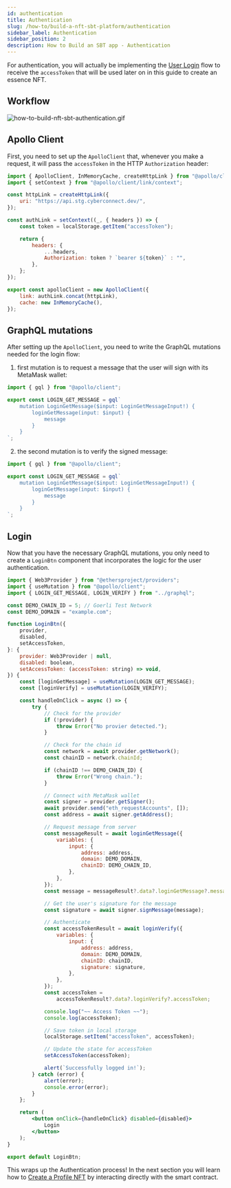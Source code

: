 ```yaml
---
id: authentication
title: Authentication
slug: /how-to/build-a-nft-sbt-platform/authentication
sidebar_label: Authentication
sidebar_position: 2
description: How to Build an SBT app - Authentication
---
```


For authentication, you will actually be implementing the [User Login](/guides/authentication/user-login) flow to receive the `accessToken` that will be used later on in this guide to create an essence NFT.

## Workflow

![how-to-build-nft-sbt-authentication.gif](/gif/how-to-build-nft-sbt-authentication.gif)

## Apollo Client

First, you need to set up the `ApolloClient` that, whenever you make a request, it will pass the `accessToken` in the HTTP `Authorization` header:

```jsx title="/src/apollo/index.tsx"
import { ApolloClient, InMemoryCache, createHttpLink } from "@apollo/client";
import { setContext } from "@apollo/client/link/context";

const httpLink = createHttpLink({
    uri: "https://api.stg.cyberconnect.dev/",
});

const authLink = setContext((_, { headers }) => {
    const token = localStorage.getItem("accessToken");

    return {
        headers: {
            ...headers,
            Authorization: token ? `bearer ${token}` : "",
        },
    };
});

export const apolloClient = new ApolloClient({
    link: authLink.concat(httpLink),
    cache: new InMemoryCache(),
});
```

## GraphQL mutations

After setting up the `ApolloClient`, you need to write the GraphQL mutations needed for the login flow:

1. first mutation is to request a message that the user will sign with its MetaMask wallet:

```jsx title="/src/graphql/LoginGetMessage.ts"
import { gql } from "@apollo/client";

export const LOGIN_GET_MESSAGE = gql`
    mutation LoginGetMessage($input: LoginGetMessageInput!) {
        loginGetMessage(input: $input) {
            message
        }
    }
`;
```

2. the second mutation is to verify the signed message:

```jsx title="/src/graphql/LoginVerify.ts"
import { gql } from "@apollo/client";

export const LOGIN_GET_MESSAGE = gql`
    mutation LoginGetMessage($input: LoginGetMessageInput!) {
        loginGetMessage(input: $input) {
            message
        }
    }
`;
```

## Login

Now that you have the necessary GraphQL mutations, you only need to create a `LoginBtn` component that incorporates the logic for the user authentication.

```jsx title="/src/components/LoginBtn.tsx"
import { Web3Provider } from "@ethersproject/providers";
import { useMutation } from "@apollo/client";
import { LOGIN_GET_MESSAGE, LOGIN_VERIFY } from "../graphql";

const DEMO_CHAIN_ID = 5; // Goerli Test Network
const DEMO_DOMAIN = "example.com";

function LoginBtn({
    provider,
    disabled,
    setAccessToken,
}: {
    provider: Web3Provider | null,
    disabled: boolean,
    setAccessToken: (accessToken: string) => void,
}) {
    const [loginGetMessage] = useMutation(LOGIN_GET_MESSAGE);
    const [loginVerify] = useMutation(LOGIN_VERIFY);

    const handleOnClick = async () => {
        try {
            // Check for the provider
            if (!provider) {
                throw Error("No provier detected.");
            }

            // Check for the chain id
            const network = await provider.getNetwork();
            const chainID = network.chainId;

            if (chainID !== DEMO_CHAIN_ID) {
                throw Error("Wrong chain.");
            }

            // Connect with MetaMask wallet
            const signer = provider.getSigner();
            await provider.send("eth_requestAccounts", []);
            const address = await signer.getAddress();

            // Request message from server
            const messageResult = await loginGetMessage({
                variables: {
                    input: {
                        address: address,
                        domain: DEMO_DOMAIN,
                        chainID: DEMO_CHAIN_ID,
                    },
                },
            });
            const message = messageResult?.data?.loginGetMessage?.message;

            // Get the user's signature for the message
            const signature = await signer.signMessage(message);

            // Authenticate
            const accessTokenResult = await loginVerify({
                variables: {
                    input: {
                        address: address,
                        domain: DEMO_DOMAIN,
                        chainID: chainID,
                        signature: signature,
                    },
                },
            });
            const accessToken =
                accessTokenResult?.data?.loginVerify?.accessToken;

            console.log("~~ Access Token ~~");
            console.log(accessToken);

            // Save token in local storage
            localStorage.setItem("accessToken", accessToken);

            // Update the state for accessToken
            setAccessToken(accessToken);

            alert(`Successfully logged in!`);
        } catch (error) {
            alert(error);
            console.error(error);
        }
    };

    return (
        <button onClick={handleOnClick} disabled={disabled}>
            Login
        </button>
    );
}

export default LoginBtn;
```

This wraps up the Authentication process! In the next section you will learn how to [Create a Profile NFT](/how-to/build-a-nft-sbt-platform/create-profile-nft) by interacting directly with the smart contract.
